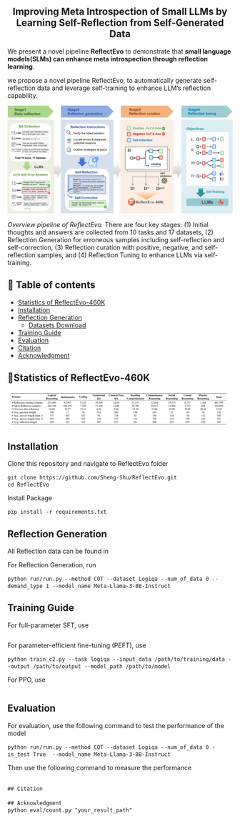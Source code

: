 <h2 align="center">Improving Meta Introspection of Small LLMs by Learning Self-Reflection from Self-Generated Data</h2>
<p align="center">

We present a novel pipeline **ReflectEvo** to demonstrate that **small language models(SLMs) can enhance meta introspection through reflection learning**.

we propose a novel pipeline ReflectEvo, to automatically generate self-reflection data and leverage self-training to enhance LLM’s reflection capability.

![Overall Pipeline](assets/overall.png)

*Overview pipeline of ReflectEvo.* There are four key stages: (1) Initial thoughts and answers are collected from 10 tasks and 17 datasets, (2) Reflection Generation for erroneous samples including self-reflection and self-correction, (3) Reflection curation with positive, negative, and self-reflection samples, and (4) Reflection Tuning to enhance LLMs via self-training.

## 📖 Table of contents
- [Statistics of ReflectEvo-460K](#statistics-of-reflectionevo-460k)
- [Installation](#installation)
- [Reflection Generation](#reflection-generation)
    - [Datasets Download](#datasets-download)
- [Training Guide](#training-guide)
- [Evaluation](#evaluation)
- [Citation](#citation)
- [Acknowledgment](#acknowledgment)

## 📌Statistics of ReflectEvo-460K
![Statistics](assets/statistics.png)
## Installation
Clone this repository and navigate to ReflectEvo folder
   
   ```
   git clone https://github.com/Sheng-Shu/ReflectEvo.git
   cd ReflectEvo
   ```
   
Install Package
   
   ```
   pip install -r requirements.txt
   ```
   
## Reflection Generation
All Reflection data can be found in 

For Reflection Generation, run
```
python run/run.py --method COT --dataset Logiqa --num_of_data 0 --demand_type 1 --model_name Meta-Llama-3-8B-Instruct
```

## Training Guide

For full-parameter SFT, use
```
```

For parameter-efficient fine-tuning (PEFT), use
```
python train_c2.py --task logiqa --input_data /path/to/training/data --output /path/to/output --model_path /path/to/model
```

For PPO, use
```
```

## Evaluation
For evaluation, use the following command to test the performance of the model
```
python run/run.py --method COT --dataset Logiqa --num_of_data 0 -is_test True  --model_name Meta-Llama-3-8B-Instruct
```
Then use the following command to measure the performance
```

## Citation

## Acknowledgment
python eval/count.py "your_result_path"
```
